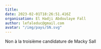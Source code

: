 ```yaml
---
title: 
date: 2023-02-01T18:26:51.416Z
organisation: El Hadji Abdoulaye Fall 
author: lefaleduc@gmail.com
avatar: "/img/pays/SN.svg"
---
```


Non à la troisième candidature de Macky Sall 